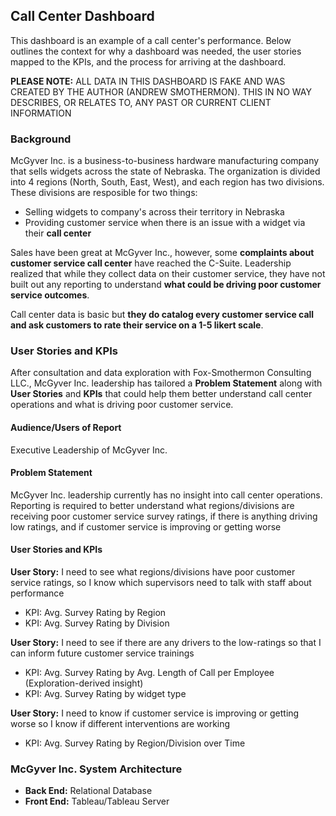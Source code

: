 ## Call Center Dashboard

This dashboard is an example of a call center's performance. Below outlines the context for why a dashboard was needed, the user stories mapped to the KPIs, and the process for arriving at the dashboard. 

**PLEASE NOTE:** ALL DATA IN THIS DASHBOARD IS FAKE AND WAS CREATED BY THE AUTHOR (ANDREW SMOTHERMON). THIS IN NO WAY DESCRIBES, OR RELATES TO, ANY PAST OR CURRENT CLIENT INFORMATION

### Background

McGyver Inc. is a business-to-business hardware manufacturing company that sells widgets across the state of Nebraska. The organization is divided into 4 regions (North, South, East, West), and each region has two divisions. These divisions are resposible for two things:

* Selling widgets to company's across their territory in Nebraska
* Providing customer service when there is an issue with a widget via their **call center**

Sales have been great at McGyver Inc., however, some **complaints about customer service call center** have reached the C-Suite. Leadership realized that while they collect data on their customer service, they have not built out any reporting to understand **what could be driving poor customer service outcomes**.

Call center data is basic but **they do catalog every customer service call and ask customers to rate their service on a 1-5 likert scale**.

### User Stories and KPIs

After consultation and data exploration with Fox-Smothermon Consulting LLC., McGyver Inc. leadership has tailored a **Problem Statement** along with **User Stories** and **KPIs** that could help them better understand call center operations and what is driving poor customer service. 

#### Audience/Users of Report
Executive Leadership of McGyver Inc. 

#### Problem Statement

McGyver Inc. leadership currently has no insight into call center operations. Reporting is required to better understand what regions/divisions are receiving poor customer service survey ratings, if there is anything driving low ratings, and if customer service is improving or getting worse

#### User Stories and KPIs

**User Story:** I need to see what regions/divisions have poor customer service ratings, so I know which supervisors need to talk with staff about performance
* KPI: Avg. Survey Rating by Region 
* KPI: Avg. Survey Rating by Division

**User Story:** I need to see if there are any drivers to the low-ratings so that I can inform future customer service trainings 
* KPI: Avg. Survey Rating by Avg. Length of Call per Employee (Exploration-derived insight)
* KPI: Avg. Survey Rating by widget type

**User Story:** I need to know if customer service is improving or getting worse so I know if different interventions are working
* KPI: Avg. Survey Rating by Region/Division over Time

### McGyver Inc. System Architecture

* **Back End:** Relational Database
* **Front End:** Tableau/Tableau Server
